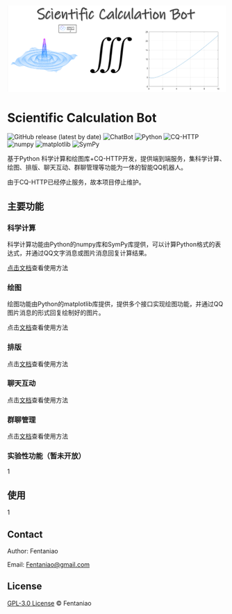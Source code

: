![logo](README.assets/logo.png)

# Scientific Calculation Bot

![GitHub release (latest by date)](https://img.shields.io/github/v/release/fentaniao/ScientificCalculationBot?&color=blue&logo=hack-the-box)</a>
<img alt="ChatBot" src="https://img.shields.io/badge/-ChatBot-3572A5?style=flat&logo=ChatBot&logoColor=white" />
<img alt="Python" src="https://img.shields.io/badge/-Python-3572A5?style=flat&logo=python&logoColor=white" />
<img alt="CQ-HTTP" src="https://img.shields.io/badge/-CQ--HTTP-3572A5?style=flat&logo=tencentqq&logoColor=white" />
<img alt="numpy" src="https://img.shields.io/badge/package-numpy-3572A5?style=flat&logoColor=white" />
<img alt="matplotlib" src="https://img.shields.io/badge/package-matplotlib-3572A5?style=flat&logoColor=white" />
<img alt="SymPy" src="https://img.shields.io/badge/package-SymPy-3572A5?style=flat&logoColor=white" />

基于Python 科学计算和绘图库+CQ-HTTP开发，提供端到端服务，集科学计算、绘图、排版、聊天互动、群聊管理等功能为一体的智能QQ机器人。

由于CQ-HTTP已经停止服务，故本项目停止维护。

## 主要功能

### 科学计算

科学计算功能由Python的numpy库和SymPy库提供，可以计算Python格式的表达式，并通过QQ文字消息或图片消息回复计算结果。

[点击文档](https://github.com/Fentaniao/ScientificCalculationBot/blob/main/doc/ScientificCalculation.md)查看使用方法



### 绘图

绘图功能由Python的matplotlib库提供，提供多个接口实现绘图功能，并通过QQ图片消息的形式回复绘制好的图片。

点击[文档](https://github.com/Fentaniao/ScientificCalculationBot/blob/main/doc/ScientificCalculation.md)查看使用方法



### 排版

点击[文档](https://github.com/Fentaniao/ScientificCalculationBot/blob/main/doc/ScientificCalculation.md)查看使用方法



### 聊天互动

点击[文档](https://github.com/Fentaniao/ScientificCalculationBot/blob/main/doc/ScientificCalculation.md)查看使用方法



### 群聊管理

点击[文档](https://github.com/Fentaniao/ScientificCalculationBot/blob/main/doc/ScientificCalculation.md)查看使用方法



### 实验性功能（暂未开放）

1

## 使用

1

## Contact

Author: Fentaniao

Email: [Fentaniao@gmail.com](mailto:Fentaniao@gmail.com)

## License

[GPL-3.0 License](https://github.com/Fentaniao/ScientificCalculationBot/blob/main/LICENSE) © Fentaniao
